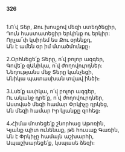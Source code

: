 **326**

\
1.Ո՛վ Տեր, Քու խոսքով մեզի ստեղծեցիր,\
Դուն հաստատեցիր երկինք ու երկիր:\
Որչա՜փ կսիրեմ ես Քու օրենքդ,\
Ան է ամեն օր իմ մտածմունքը։\
\
2.Օրհնեցե՛ք Տերը, ո՛վ բոլոր ազգեր,\
Գովե՛ք զԱնիկա, ո՛վ ժողովուրդներ:\
Նեղությանս մեջ Տերը կանչեցի,\
Անիկա պատասխան տվավ ինծի։\
\
3.Լսե՛ք ասիկա, ո՛վ բոլոր ազգեր,\
Ու ականջ դրե՛ք, ո՛վ ժողովուրդներ,\
Աստված մեզի համար Փրկիչը ղրկեց,\
Ան մեզի համար Իր կյանքը զոհեց։\
\
4.Հիմա մոտեցե՛ք շնորհաց Աթոռին,\
Կյանք պիտ ունենաք, թե հուսաք Գառին,\
Ան է Փրկիչը համայն աշխարհի,\
Ապաշխարեցե՛ք, կսպասե ձեզի։
